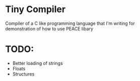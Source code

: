 # Tiny Compiler

Compiler of a C like programming language that I'm writing for demonstration of how to use PEACE libary


# TODO:
- Better loading of strings
- Floats
- Structures
